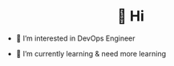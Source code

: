 <h1 align="center"> 👋 Hi </h1>

- 👀 I’m interested in DevOps Engineer

- 🌱 I’m currently learning & need more learning




